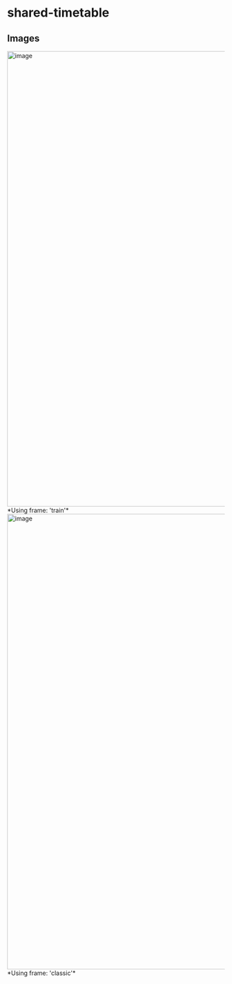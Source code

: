 # shared-timetable

## Images
<img width="1920" height="1053" alt="image" src="https://github.com/user-attachments/assets/baa390ac-9e5b-4a24-b035-ffd1c195e79e" />
*Using frame: 'train'* <br>

<img width="1920" height="1053" alt="image" src="https://github.com/user-attachments/assets/b3a37ee3-c607-41d4-b34f-042d380facc5" />
*Using frame: 'classic'* <br>
